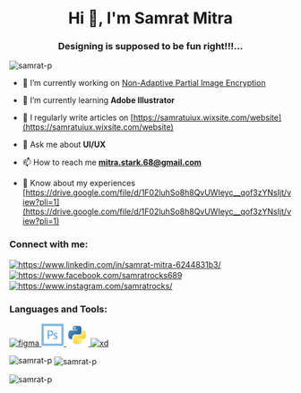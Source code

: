 <h1 align="center">Hi 👋, I'm Samrat Mitra</h1>
<h3 align="center">Designing is supposed to be fun right!!!...</h3>

<p align="left"> <img src="https://komarev.com/ghpvc/?username=samrat-p&label=Profile%20views&color=0e75b6&style=flat" alt="samrat-p" /> </p>

- 🔭 I’m currently working on [Non-Adaptive Partial Image Encryption](https://github.com/samrat-p/Final-year-Project)

- 🌱 I’m currently learning **Adobe Illustrator**

- 📝 I regularly write articles on [https://samratuiux.wixsite.com/website](https://samratuiux.wixsite.com/website)

- 💬 Ask me about **UI/UX**

- 📫 How to reach me **mitra.stark.68@gmail.com**

- 📄 Know about my experiences [https://drive.google.com/file/d/1F02luhSo8h8QvUWIeyc__qof3zYNsIjt/view?pli=1](https://drive.google.com/file/d/1F02luhSo8h8QvUWIeyc__qof3zYNsIjt/view?pli=1)

<h3 align="left">Connect with me:</h3>
<p align="left">
<a href="https://linkedin.com/in/https://www.linkedin.com/in/samrat-mitra-6244831b3/" target="blank"><img align="center" src="https://raw.githubusercontent.com/rahuldkjain/github-profile-readme-generator/master/src/images/icons/Social/linked-in-alt.svg" alt="https://www.linkedin.com/in/samrat-mitra-6244831b3/" height="30" width="40" /></a>
<a href="https://fb.com/https://www.facebook.com/samratrocks689" target="blank"><img align="center" src="https://raw.githubusercontent.com/rahuldkjain/github-profile-readme-generator/master/src/images/icons/Social/facebook.svg" alt="https://www.facebook.com/samratrocks689" height="30" width="40" /></a>
<a href="https://instagram.com/https://www.instagram.com/samratrocks/" target="blank"><img align="center" src="https://raw.githubusercontent.com/rahuldkjain/github-profile-readme-generator/master/src/images/icons/Social/instagram.svg" alt="https://www.instagram.com/samratrocks/" height="30" width="40" /></a>
</p>

<h3 align="left">Languages and Tools:</h3>
<p align="left"> <a href="https://www.figma.com/" target="_blank" rel="noreferrer"> <img src="https://www.vectorlogo.zone/logos/figma/figma-icon.svg" alt="figma" width="40" height="40"/> </a> <a href="https://www.photoshop.com/en" target="_blank" rel="noreferrer"> <img src="https://raw.githubusercontent.com/devicons/devicon/master/icons/photoshop/photoshop-line.svg" alt="photoshop" width="40" height="40"/> </a> <a href="https://www.python.org" target="_blank" rel="noreferrer"> <img src="https://raw.githubusercontent.com/devicons/devicon/master/icons/python/python-original.svg" alt="python" width="40" height="40"/> </a> <a href="https://www.adobe.com/products/xd.html" target="_blank" rel="noreferrer"> <img src="https://cdn.worldvectorlogo.com/logos/adobe-xd.svg" alt="xd" width="40" height="40"/> </a> </p>

<p><img align="left" src="https://github-readme-stats.vercel.app/api/top-langs?username=samrat-p&show_icons=true&locale=en&layout=compact" alt="samrat-p" /></p>

<p>&nbsp;<img align="center" src="https://github-readme-stats.vercel.app/api?username=samrat-p&show_icons=true&locale=en" alt="samrat-p" /></p>

<p><img align="center" src="https://github-readme-streak-stats.herokuapp.com/?user=samrat-p&" alt="samrat-p" /></p>

